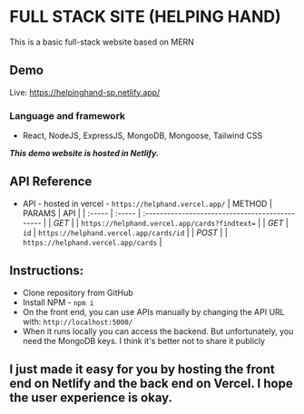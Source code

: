 
# FULL STACK SITE (HELPING HAND)

This is a basic full-stack website based on MERN

## Demo
Live: https://helpinghand-sp.netlify.app/ 

### Language and framework
* React, NodeJS, ExpressJS, MongoDB, Mongoose, Tailwind CSS

***This demo website is hosted in Netlify.***
## API Reference

- API - hosted in vercel - `https://helphand.vercel.app/`
| METHOD | PARAMS | API                                             |
| :----- | :----- | :---------------------------------------------- |
| *GET*  |        | `https://helphand.vercel.app/cards?findtext=`   |
| *GET*  |  `id`  | `https://helphand.vercel.app/cards/id`          |
| *POST*  |       | `https://helphand.vercel.app/cards`             |

## Instructions:

- Clone repository from GitHub 
- Install NPM - `npm i`
- On the front end, you can use APIs manually by changing the API URL with: `http://localhost:5000/`
- When it runs locally you can access the backend. But unfortunately, you need the MongoDB keys. I think it's better not to share it publicly

## I just made it easy for you by hosting the front end on Netlify and the back end on Vercel. I hope the user experience is okay.
